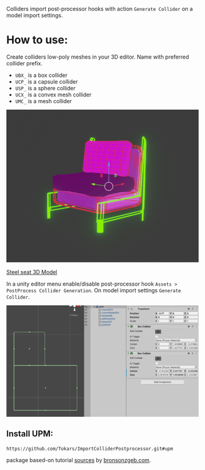 Colliders import post-processor hooks with action `Generate Collider` on a model import settings.

# How to use:
Create colliders low-poly meshes in your 3D editor. Name with preferred collider prefix.
- `UBX_` is a box collider
- `UCP_` is a capsule collider
- `USP_` is a sphere collider
- `UCX_` is a convex mesh collider
- `UMC_` is a mesh collider

![Example](https://github.com/Tokars/ImportColliderPostprocessor/blob/master/screenshots/blender_setup.gif)

[Steel seat 3D Model](https://free3d.com/3d-model/steel-seat-359344.html)

In a unity editor menu enable/disable post-processor hook
`Assets > PostProcess Collider Generation`.
On model import settings `Generate Collider`.

![Example](https://github.com/Tokars/ImportColliderPostprocessor/blob/master/screenshots/unity_box_colliders.png)


## Install UPM:
```git
https://github.com/Tokars/ImportColliderPostprocessor.git#upm
```

package based-on tutorial [sources](https://bronsonzgeb.com/index.php/2021/11/27/better-collider-generation-with-asset-processors/) by [bronsonzgeb.com](bronsonzgeb.com).

